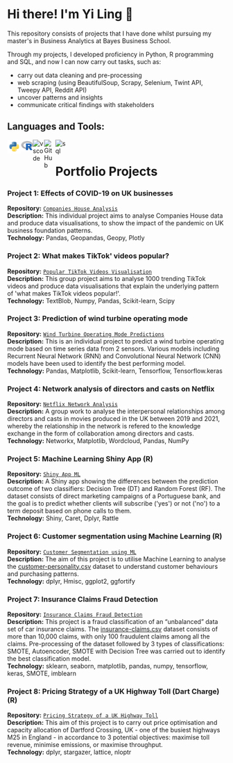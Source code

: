 # Hi there! I'm Yi Ling 👋
This repository consists of projects that I have done whilst pursuing my master's in Business Analytics at Bayes Business School. 

Through my projects, I developed proficiency in Python, R programming and SQL, and now I can now carry out tasks, such as:
- carry out data cleaning and pre-processing 
- web scraping (using BeautifulSoup, Scrapy, Selenium, Twint API, Tweepy API, Reddit API)
- uncover patterns and insights
- communicate critical findings with stakeholders 


## Languages and Tools: 
<img align="left" alt="Python" width="32px" src="https://raw.githubusercontent.com/github/explore/80688e429a7d4ef2fca1e82350fe8e3517d3494d/topics/python/python.png" />
<img align="left" alt="R" width="27px" src="https://raw.githubusercontent.com/github/explore/80688e429a7d4ef2fca1e82350fe8e3517d3494d/topics/r/r.png" />
<img align="left" alt="vscode" width="26px" src="https://upload.wikimedia.org/wikipedia/commons/thumb/9/9a/Visual_Studio_Code_1.35_icon.svg/2048px-Visual_Studio_Code_1.35_icon.svg.png" />
<img align="left" alt="GitHub" width="26px" src="https://avatars.githubusercontent.com/u/9919?s=200&v=4" />
<img align="left" alt="sql" width="26px" src="https://www.postgresql.org/media/img/about/press/elephant.png" />

<br />

# Portfolio Projects
### Project 1: Effects of COVID-19 on UK businesses 
**Repository:**  [`Companies House Analysis`](https://github.com/ngyiling/companies-house-analysis) <br />
**Description:** This individual project aims to analyse Companies House data and produce data visualisations, to show the impact of the pandemic on UK business foundation patterns.  <br />
**Technology:** Pandas, Geopandas, Geopy, Plotly <br />

### Project 2: What makes TikTok' videos popular?
**Repository:** [`Popular TikTok Videos Visualisation`](https://github.com/ngyiling/popular-tiktok-videos-visualisation) <br />
**Description:** This group project aims to analyse 1000 trending TikTok videos and produce data visualisations that explain the underlying pattern of 'what makes TikTok videos popular!'. <br />
**Technology:** TextBlob, Numpy, Pandas, Scikit-learn, Scipy <br />


 ### Project 3: Prediction of wind turbine operating mode
 **Repository:** [`Wind Turbine Operating Mode Predictions`](https://github.com/ngyiling/wind-turbine-operating-mode-prediction) <br />
 **Description:** This is an individual project to predict a wind turbine operating mode based on time series data from 2 sensors. Various models including Recurrent Neural Network (RNN) and Convolutional Neural Network (CNN) models have been used to identify the best performing model. <br />
 **Technology:** Pandas, Matplotlib, Scikit-learn, Tensorflow, Tensorflow.keras <br />
 
### Project 4: Network analysis of directors and casts on Netflix 
**Repository:** [`Netflix Network Analysis`](https://github.com/ngyiling/netflix-network-analysis) <br />
**Description:** A group work to analyse the interpersonal relationships among directors and casts in movies produced in the UK between 2019 and 2021, whereby the relationship in the network is refered to the knowledge exchange in the form of collaboration among directors and casts.  <br />
**Technology:** Networkx, Matplotlib, Wordcloud, Pandas, NumPy <br />
 
 ### Project 5: Machine Learning Shiny App (R)
 **Repository:** [`Shiny App ML`](https://github.com/ngyiling/shiny-app-ML) <br />
 **Description:** A Shiny app showing the differences between the prediction outcome of two classifiers: Decision Tree (DT) and Random Forest (RF). The dataset consists of direct marketing campaigns of a Portuguese bank, and the goal is to predict whether clients will subscribe ('yes') or not ('no') to a term deposit based on phone calls to them. <br />
 **Technology:** Shiny, Caret, Dplyr, Rattle <br />
 
 ### Project 6: Customer segmentation using Machine Learning (R) <br />
 **Repository:** [`Customer Segmentation using ML`](https://github.com/ngyiling/customer-segmentation-ML) <br />
 **Description:** The aim of this project is to utilise Machine Learning to analyse the [customer-personality.csv](https://github.com/ngyiling/customer-segmentation-ML/blob/main/customer-personality.csv) dataset to understand customer behaviours and purchasing patterns. 
<br />
 **Technology:** dplyr, Hmisc, ggplot2, ggfortify  <br />


 ### Project 7: Insurance Claims Fraud Detection
 **Repository:** [`Insurance Claims Fraud Detection`](https://github.com/ngyiling/Insurance-claims-fraud-detection) <br />
 **Description:** This project is a fraud classification of an “unbalanced” data set of car insurance claims. The [insurance-claims.csv](https://github.com/ngyiling/Insurance-claims-fraud-detection/blob/main/Insurance_claims.csv) dataset consists of more than 10,000 claims, with only 100 fraudulent claims among all the claims. Pre-processing of the dataset followed by 3 types of classifications: SMOTE, Autoencoder, SMOTE with Decision Tree was carried out to identify the best classification model. <br />
 **Technology:** sklearn, seaborn, matplotlib, pandas, numpy, tensorflow, keras, SMOTE, imblearn <br />


### Project 8: Pricing Strategy of a UK Highway Toll (Dart Charge) (R)
**Repository:** [`Pricing Strategy of a UK Highway Toll`](https://github.com/ngyiling/pricing-strategy-of-UK-highway-toll) <br />
**Description:** This aim of this project is to carry out price optimisation and capacity allocation of Dartford Crossing, UK - one of the busiest highways M25 in England - in accordance to 3 potential objectives: maximise toll revenue, minimise emissions, or maximise throughput.  <br />
**Technology:** dplyr, stargazer, lattice, nloptr
<br />
